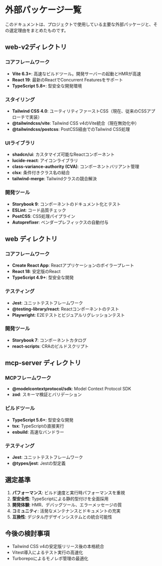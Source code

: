 # 外部パッケージ一覧

このドキュメントは、プロジェクトで使用している主要な外部パッケージと、その選定理由をまとめたものです。

## web-v2ディレクトリ

### コアフレームワーク

- **Vite 6.3+**: 高速なビルドツール。開発サーバーの起動とHMRが高速
- **React 19**: 最新のReactでConcurrent Featuresをサポート
- **TypeScript 5.8+**: 型安全な開発環境

### スタイリング

- **Tailwind CSS 4.0**: ユーティリティファーストCSS（現在、従来のCSSアプローチで実装）
- **@tailwindcss/vite**: Tailwind CSS v4のVite統合（現在無効化中）
- **@tailwindcss/postcss**: PostCSS経由でのTailwind CSS処理

### UIライブラリ

- **shadcn/ui**: カスタマイズ可能なReactコンポーネント
- **lucide-react**: アイコンライブラリ
- **class-variance-authority (CVA)**: コンポーネントバリアント管理
- **clsx**: 条件付きクラス名の結合
- **tailwind-merge**: Tailwindクラスの競合解決

### 開発ツール

- **Storybook 9**: コンポーネントのドキュメント化とテスト
- **ESLint**: コード品質チェック
- **PostCSS**: CSS処理パイプライン
- **Autoprefixer**: ベンダープレフィックスの自動付与

## web ディレクトリ

### コアフレームワーク

- **Create React App**: Reactアプリケーションのボイラープレート
- **React 18**: 安定版のReact
- **TypeScript 4.9+**: 型安全な開発

### テスティング

- **Jest**: ユニットテストフレームワーク
- **@testing-library/react**: Reactコンポーネントのテスト
- **Playwright**: E2Eテストとビジュアルリグレッションテスト

### 開発ツール

- **Storybook 7**: コンポーネントカタログ
- **react-scripts**: CRAのビルドスクリプト

## mcp-server ディレクトリ

### MCPフレームワーク

- **@modelcontextprotocol/sdk**: Model Context Protocol SDK
- **zod**: スキーマ検証とバリデーション

### ビルドツール

- **TypeScript 5.6+**: 型安全な開発
- **tsx**: TypeScriptの直接実行
- **esbuild**: 高速なバンドラー

### テスティング

- **Jest**: ユニットテストフレームワーク
- **@types/jest**: Jestの型定義

## 選定基準

1. **パフォーマンス**: ビルド速度と実行時パフォーマンスを重視
2. **型安全性**: TypeScriptによる静的型付けを全面採用
3. **開発体験**: HMR、デバッグツール、エラーメッセージの質
4. **コミュニティ**: 活発なメンテナンスとドキュメントの充実
5. **互換性**: デジタル庁デザインシステムとの統合可能性

## 今後の検討事項

- Tailwind CSS v4の安定版リリース後の本格統合
- Vitest導入によるテスト実行の高速化
- Turborepoによるモノレポ管理の最適化
